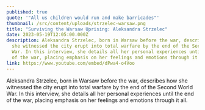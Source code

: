 ```yaml
---
published: true
quote: '"All us children would run and make barricades"'
thumbnail: /src/content/uploads/strzelec-warsaw.png
title: "Surviving the Warsaw Uprising: Aleksandra Strzelec"
date: 2023-05-19T12:05:00.000Z
description: Aleksandra Strzelec, born in Warsaw before the war, describes how
  she witnessed the city erupt into total warfare by the end of the Second World
  War. In this interview, she details all her personal experiences until the end
  of the war, placing emphasis on her feelings and emotions through it all.
link: https://www.youtube.com/embed/dPwa4-o4Voo
---
```

Aleksandra Strzelec, born in Warsaw before the war, describes how she witnessed the city erupt into total warfare by the end of the Second World War. In this interview, she details all her personal experiences until the end of the war, placing emphasis on her feelings and emotions through it all.
